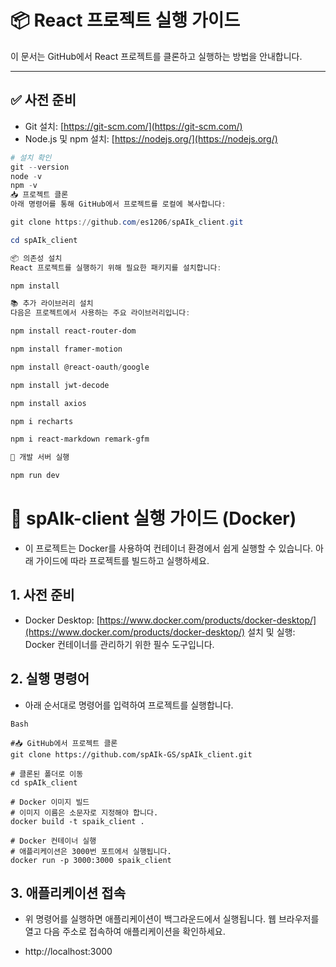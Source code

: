 # 📦 React 프로젝트 실행 가이드

이 문서는 GitHub에서 React 프로젝트를 클론하고 실행하는 방법을 안내합니다.

---

## ✅ 사전 준비

- Git 설치: [https://git-scm.com/](https://git-scm.com/)
- Node.js 및 npm 설치: [https://nodejs.org/](https://nodejs.org/)

```powershell
# 설치 확인
git --version
node -v
npm -v
📥 프로젝트 클론
아래 명령어를 통해 GitHub에서 프로젝트를 로컬에 복사합니다:

git clone https://github.com/es1206/spAIk_client.git

cd spAIk_client

📦 의존성 설치
React 프로젝트를 실행하기 위해 필요한 패키지를 설치합니다:

npm install

📚 추가 라이브러리 설치
다음은 프로젝트에서 사용하는 주요 라이브러리입니다:

npm install react-router-dom

npm install framer-motion

npm install @react-oauth/google

npm install jwt-decode

npm install axios

npm i recharts

npm i react-markdown remark-gfm

🚀 개발 서버 실행

npm run dev
```

# 🚀 spAIk-client 실행 가이드 (Docker)
- 이 프로젝트는 Docker를 사용하여 컨테이너 환경에서 쉽게 실행할 수 있습니다. 아래 가이드에 따라 프로젝트를 빌드하고 실행하세요.

## 1. 사전 준비
- Docker Desktop: [https://www.docker.com/products/docker-desktop/](https://www.docker.com/products/docker-desktop/) 설치 및 실행: Docker 컨테이너를 관리하기 위한 필수 도구입니다.

## 2. 실행 명령어
- 아래 순서대로 명령어를 입력하여 프로젝트를 실행합니다.
```
Bash

#📥 GitHub에서 프로젝트 클론
git clone https://github.com/spAIk-GS/spAIk_client.git

# 클론된 폴더로 이동
cd spAIk_client

# Docker 이미지 빌드
# 이미지 이름은 소문자로 지정해야 합니다.
docker build -t spaik_client .

# Docker 컨테이너 실행
# 애플리케이션은 3000번 포트에서 실행됩니다.
docker run -p 3000:3000 spaik_client
```
## 3. 애플리케이션 접속
- 위 명령어를 실행하면 애플리케이션이 백그라운드에서 실행됩니다. 웹 브라우저를 열고 다음 주소로 접속하여 애플리케이션을 확인하세요.

- http://localhost:3000
